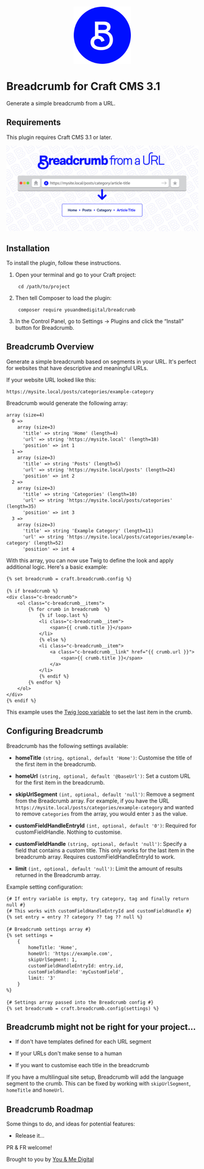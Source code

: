 <p align="center">
    <img src="https://github.com/youandmedigital/craft-breadcrumb/blob/master/src/icon.svg" alt="Craft Breadcrumb" width="150"/>
</p>

# Breadcrumb for Craft CMS 3.1

Generate a simple breadcrumb from a URL.

## Requirements

This plugin requires Craft CMS 3.1 or later.

<p align="center">
    <img src="https://raw.githubusercontent.com/youandmedigital/craft-breadcrumb/master/src/resources/plugin-banner.jpg" alt="Breadcrumb from URL" />
</p>

## Installation

To install the plugin, follow these instructions.

1. Open your terminal and go to your Craft project:

        cd /path/to/project

2. Then tell Composer to load the plugin:

        composer require youandmedigital/breadcrumb

3. In the Control Panel, go to Settings → Plugins and click the “Install” button for Breadcrumb.

## Breadcrumb Overview

Generate a simple breadcrumb based on segments in your URL. It's perfect for websites that have descriptive and meaningful URLs.

If your website URL looked like this:
```
https://mysite.local/posts/categories/example-category
```

Breadcrumb would generate the following array:
```
array (size=4)
  0 =>
    array (size=3)
      'title' => string 'Home' (length=4)
      'url' => string 'https://mysite.local' (length=18)
      'position' => int 1
  1 =>
    array (size=3)
      'title' => string 'Posts' (length=5)
      'url' => string 'https://mysite.local/posts' (length=24)
      'position' => int 2
  2 =>
    array (size=3)
      'title' => string 'Categories' (length=10)
      'url' => string 'https://mysite.local/posts/categories' (length=35)
      'position' => int 3
  3 =>
    array (size=3)
      'title' => string 'Example Category' (length=11)
      'url' => string 'https://mysite.local/posts/categories/example-category' (length=52)
      'position' => int 4
```

With this array, you can now use Twig to define the look and apply additional logic. Here's a basic example:

```
{% set breadcrumb = craft.breadcrumb.config %}

{% if breadcrumb %}
<div class="c-breadcrumb">
    <ol class="c-breadcrumb__items">
        {% for crumb in breadcrumb  %}
            {% if loop.last %}
            <li class="c-breadcrumb__item">
                <span>{{ crumb.title }}</span>
            </li>
            {% else %}
            <li class="c-breadcrumb__item">
                <a class="c-breadcrumb__link" href="{{ crumb.url }}">
                    <span>{{ crumb.title }}</span>
                </a>
            </li>
            {% endif %}
        {% endfor %}
    </ol>
</div>
{% endif %}
```

This example uses the [Twig loop variable](https://twig.symfony.com/doc/2.x/tags/for.html#the-loop-variable) to set the last item in the crumb.

## Configuring Breadcrumb

Breadcrumb has the following settings available:

- **homeTitle** `(string, optional, default 'Home')`: Customise the title of the first item in the breadcrumb.

- **homeUrl** `(string, optional, default '@baseUrl')`: Set a custom URL for the first item in the breadcrumb.

- **skipUrlSegment** `(int, optional, default 'null')`: Remove a segment from the Breadcrumb array. For example, if you have the URL `https://mysite.local/posts/categories/example-category` and wanted to remove `categories` from the array, you would enter `3` as the value.

- **customFieldHandleEntryId** `(int, optional, default '0')`: Required for customFieldHandle. Nothing to customise.

- **customFieldHandle** `(string, optional, default 'null')`: Specify a field that contains a custom title. This only works for the last item in the breadcrumb array. Requires customFieldHandleEntryId to work.

- **limit** `(int, optional, default 'null')`: Limit the amount of results returned in the Breadcrumb array.

Example setting configuration:

```
{# If entry variable is empty, try category, tag and finally return null #}
{# This works with customFieldHandleEntryId and customFieldHandle #}
{% set entry = entry ?? category ?? tag ?? null %}

{# Breadcrumb settings array #}
{% set settings =
    {
        homeTitle: 'Home',
        homeUrl: 'https://example.com',
        skipUrlSegment: 1,
        customFieldHandleEntryId: entry.id,
        customFieldHandle: 'myCustomField',
        limit: '3'
    }
%}

{# Settings array passed into the Breadcrumb config #}
{% set breadcrumb = craft.breadcrumb.config(settings) %}
```

## Breadcrumb might not be right for your project...

- If don't have templates defined for each URL segment

- If your URLs don't make sense to a human

- If you want to customise each title in the breadcrumb

If you have a multilingual site setup, Breadcrumb will add the language segment to the crumb. This can be fixed by working with `skipUrlSegment`, `homeTitle` and `homeUrl`.


## Breadcrumb Roadmap

Some things to do, and ideas for potential features:

* Release it...

PR & FR welcome!

Brought to you by [You & Me Digital](https://youandme.digital)
